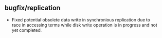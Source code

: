 ## bugfix/replication

* Fixed potential obsolete data write in synchronious replication
  due to race in accessing terms while disk write operation is in
  progress and not yet completed.
